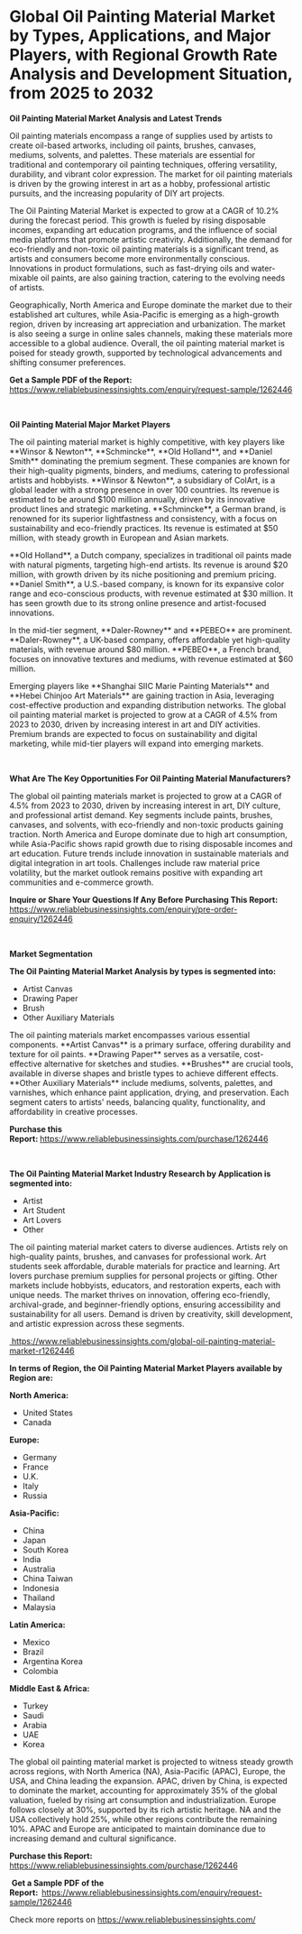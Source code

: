 <p><h1>Global Oil Painting Material Market by Types, Applications, and Major Players, with Regional Growth Rate Analysis and Development Situation, from 2025 to 2032</h1></p><p><strong>Oil Painting Material Market Analysis and Latest Trends</strong></p>
<p><p>Oil painting materials encompass a range of supplies used by artists to create oil-based artworks, including oil paints, brushes, canvases, mediums, solvents, and palettes. These materials are essential for traditional and contemporary oil painting techniques, offering versatility, durability, and vibrant color expression. The market for oil painting materials is driven by the growing interest in art as a hobby, professional artistic pursuits, and the increasing popularity of DIY art projects.</p><p>The Oil Painting Material Market is expected to grow at a CAGR of 10.2% during the forecast period. This growth is fueled by rising disposable incomes, expanding art education programs, and the influence of social media platforms that promote artistic creativity. Additionally, the demand for eco-friendly and non-toxic oil painting materials is a significant trend, as artists and consumers become more environmentally conscious. Innovations in product formulations, such as fast-drying oils and water-mixable oil paints, are also gaining traction, catering to the evolving needs of artists.</p><p>Geographically, North America and Europe dominate the market due to their established art cultures, while Asia-Pacific is emerging as a high-growth region, driven by increasing art appreciation and urbanization. The market is also seeing a surge in online sales channels, making these materials more accessible to a global audience. Overall, the oil painting material market is poised for steady growth, supported by technological advancements and shifting consumer preferences.</p></p>
<p><strong>Get a Sample PDF of the Report:&nbsp;</strong> <a href="https://www.reliablebusinessinsights.com/enquiry/request-sample/1262446?utm_campaign=2102&utm_medium=2&utm_source=Github&utm_content=ia&utm_term=26012025&utm_id=oil-painting-material">https://www.reliablebusinessinsights.com/enquiry/request-sample/1262446</a></p>
<p>&nbsp;</p>
<p><strong>Oil Painting Material Major Market Players</strong></p>
<p><p>The oil painting material market is highly competitive, with key players like **Winsor & Newton**, **Schmincke**, **Old Holland**, and **Daniel Smith** dominating the premium segment. These companies are known for their high-quality pigments, binders, and mediums, catering to professional artists and hobbyists. **Winsor & Newton**, a subsidiary of ColArt, is a global leader with a strong presence in over 100 countries. Its revenue is estimated to be around $100 million annually, driven by its innovative product lines and strategic marketing. **Schmincke**, a German brand, is renowned for its superior lightfastness and consistency, with a focus on sustainability and eco-friendly practices. Its revenue is estimated at $50 million, with steady growth in European and Asian markets.</p><p>**Old Holland**, a Dutch company, specializes in traditional oil paints made with natural pigments, targeting high-end artists. Its revenue is around $20 million, with growth driven by its niche positioning and premium pricing. **Daniel Smith**, a U.S.-based company, is known for its expansive color range and eco-conscious products, with revenue estimated at $30 million. It has seen growth due to its strong online presence and artist-focused innovations.</p><p>In the mid-tier segment, **Daler-Rowney** and **PEBEO** are prominent. **Daler-Rowney**, a UK-based company, offers affordable yet high-quality materials, with revenue around $80 million. **PEBEO**, a French brand, focuses on innovative textures and mediums, with revenue estimated at $60 million.</p><p>Emerging players like **Shanghai SIIC Marie Painting Materials** and **Hebei Chinjoo Art Materials** are gaining traction in Asia, leveraging cost-effective production and expanding distribution networks. The global oil painting material market is projected to grow at a CAGR of 4.5% from 2023 to 2030, driven by increasing interest in art and DIY activities. Premium brands are expected to focus on sustainability and digital marketing, while mid-tier players will expand into emerging markets.</p></p>
<p>&nbsp;</p>
<p><strong>What Are The Key Opportunities For Oil Painting Material Manufacturers?</strong></p>
<p><p>The global oil painting materials market is projected to grow at a CAGR of 4.5% from 2023 to 2030, driven by increasing interest in art, DIY culture, and professional artist demand. Key segments include paints, brushes, canvases, and solvents, with eco-friendly and non-toxic products gaining traction. North America and Europe dominate due to high art consumption, while Asia-Pacific shows rapid growth due to rising disposable incomes and art education. Future trends include innovation in sustainable materials and digital integration in art tools. Challenges include raw material price volatility, but the market outlook remains positive with expanding art communities and e-commerce growth.</p></p>
<p><strong>Inquire or Share Your Questions If Any Before Purchasing This Report:</strong> <a href="https://www.reliablebusinessinsights.com/enquiry/pre-order-enquiry/1262446?utm_campaign=2102&utm_medium=2&utm_source=Github&utm_content=ia&utm_term=26012025&utm_id=oil-painting-material">https://www.reliablebusinessinsights.com/enquiry/pre-order-enquiry/1262446</a></p>
<p>&nbsp;</p>
<p><strong>Market Segmentation</strong></p>
<p><strong>The Oil Painting Material Market Analysis by types is segmented into:</strong></p>
<p><ul><li>Artist Canvas</li><li>Drawing Paper</li><li>Brush</li><li>Other Auxiliary Materials</li></ul></p>
<p><p>The oil painting materials market encompasses various essential components. **Artist Canvas** is a primary surface, offering durability and texture for oil paints. **Drawing Paper** serves as a versatile, cost-effective alternative for sketches and studies. **Brushes** are crucial tools, available in diverse shapes and bristle types to achieve different effects. **Other Auxiliary Materials** include mediums, solvents, palettes, and varnishes, which enhance paint application, drying, and preservation. Each segment caters to artists' needs, balancing quality, functionality, and affordability in creative processes.</p></p>
<p><strong>Purchase this Report:&nbsp;</strong><a href="https://www.reliablebusinessinsights.com/purchase/1262446?utm_campaign=2102&utm_medium=2&utm_source=Github&utm_content=ia&utm_term=26012025&utm_id=oil-painting-material">https://www.reliablebusinessinsights.com/purchase/1262446</a></p>
<p>&nbsp;</p>
<p><strong>The Oil Painting Material Market Industry Research by Application is segmented into:</strong></p>
<p><ul><li>Artist</li><li>Art Student</li><li>Art Lovers</li><li>Other</li></ul></p>
<p><p>The oil painting material market caters to diverse audiences. Artists rely on high-quality paints, brushes, and canvases for professional work. Art students seek affordable, durable materials for practice and learning. Art lovers purchase premium supplies for personal projects or gifting. Other markets include hobbyists, educators, and restoration experts, each with unique needs. The market thrives on innovation, offering eco-friendly, archival-grade, and beginner-friendly options, ensuring accessibility and sustainability for all users. Demand is driven by creativity, skill development, and artistic expression across these segments.</p></p>
<p><a href="https://www.reliablebusinessinsights.com/global-oil-painting-material-market-r1262446?utm_campaign=2102&utm_medium=2&utm_source=Github&utm_content=ia&utm_term=26012025&utm_id=oil-painting-material">&nbsp;https://www.reliablebusinessinsights.com/global-oil-painting-material-market-r1262446</a></p>
<p><strong>In terms of Region, the Oil Painting Material Market Players available by Region are:</strong></p>
<p>
    <p> <strong> North America: </strong>
        <ul>
            <li>United States</li>
            <li>Canada</li>
        </ul>
        </p> 
    <p> <strong> Europe: </strong>
        <ul>
            <li>Germany</li>
            <li>France</li>
            <li>U.K.</li>
            <li>Italy</li>
            <li>Russia</li>
        </ul>
        </p> 
    <p> <strong> Asia-Pacific: </strong>
        <ul>
            <li>China</li>
            <li>Japan</li>
            <li>South Korea</li>
            <li>India</li>
            <li>Australia</li>
            <li>China Taiwan</li>
            <li>Indonesia</li>
            <li>Thailand</li>
            <li>Malaysia</li>
        </ul>
        </p> 
    <p> <strong> Latin America: </strong>
        <ul>
            <li>Mexico</li>
            <li>Brazil</li>
            <li>Argentina Korea</li>
            <li>Colombia</li>
        </ul>
        </p> 
    <p> <strong> Middle East & Africa: </strong>
        <ul>
            <li>Turkey</li>
            <li>Saudi</li>
            <li>Arabia</li>
            <li>UAE</li>
            <li>Korea</li>
        </ul>
    </p>
    </p>
<p><p>The global oil painting material market is projected to witness steady growth across regions, with North America (NA), Asia-Pacific (APAC), Europe, the USA, and China leading the expansion. APAC, driven by China, is expected to dominate the market, accounting for approximately 35% of the global valuation, fueled by rising art consumption and industrialization. Europe follows closely at 30%, supported by its rich artistic heritage. NA and the USA collectively hold 25%, while other regions contribute the remaining 10%. APAC and Europe are anticipated to maintain dominance due to increasing demand and cultural significance.</p></p>
<p><strong>Purchase this Report: </strong><a href="https://www.reliablebusinessinsights.com/purchase/1262446?utm_campaign=2102&utm_medium=2&utm_source=Github&utm_content=ia&utm_term=26012025&utm_id=oil-painting-material">https://www.reliablebusinessinsights.com/purchase/1262446</a></p>
<p>&nbsp;<strong>Get a Sample PDF of the Report:&nbsp;&nbsp;</strong><a href="https://www.reliablebusinessinsights.com/enquiry/request-sample/1262446?utm_campaign=2102&utm_medium=2&utm_source=Github&utm_content=ia&utm_term=26012025&utm_id=oil-painting-material">https://www.reliablebusinessinsights.com/enquiry/request-sample/1262446</a></p>
<p><strong></strong></p>
<p>Check more reports on <a href="https://www.reliablebusinessinsights.com/?utm_campaign=2102&utm_medium=2&utm_source=Github&utm_content=ia&utm_term=26012025&utm_id=oil-painting-material">https://www.reliablebusinessinsights.com/</a></p>